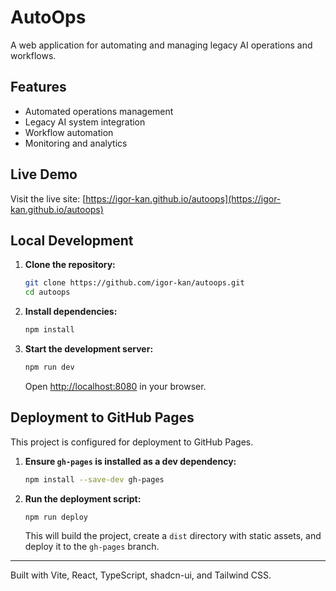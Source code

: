 # AutoOps

A web application for automating and managing legacy AI operations and workflows.

## Features

- Automated operations management
- Legacy AI system integration
- Workflow automation
- Monitoring and analytics

## Live Demo

Visit the live site: [https://igor-kan.github.io/autoops](https://igor-kan.github.io/autoops)

## Local Development

1. **Clone the repository:**
    ```bash
    git clone https://github.com/igor-kan/autoops.git
    cd autoops
    ```
2. **Install dependencies:**
    ```bash
    npm install
    ```
3. **Start the development server:**
    ```bash
    npm run dev
    ```
    Open [http://localhost:8080](http://localhost:8080) in your browser.

## Deployment to GitHub Pages

This project is configured for deployment to GitHub Pages.

1. **Ensure `gh-pages` is installed as a dev dependency:**
    ```bash
    npm install --save-dev gh-pages
    ```
2. **Run the deployment script:**
    ```bash
    npm run deploy
    ```
    This will build the project, create a `dist` directory with static assets, and deploy it to the `gh-pages` branch.

---

Built with Vite, React, TypeScript, shadcn-ui, and Tailwind CSS.
